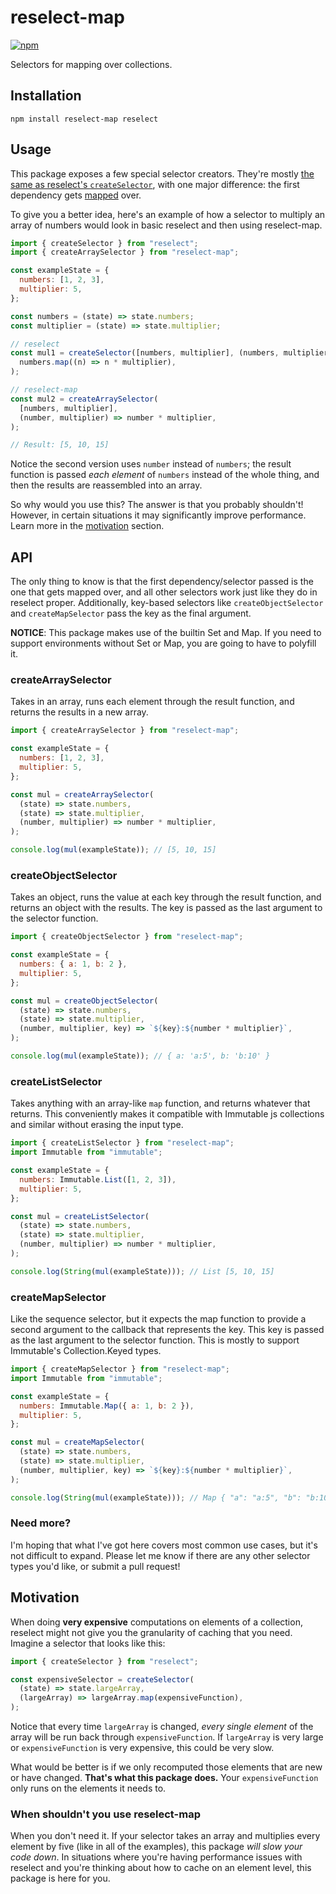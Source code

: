 # reselect-map

[![npm](https://img.shields.io/npm/v/reselect-map.svg)](https://www.npmjs.com/package/reselect-map)

Selectors for mapping over collections.

## Installation

```shell
npm install reselect-map reselect
```

## Usage

This package exposes a few special selector creators. They're mostly [the same as reselect's `createSelector`](https://github.com/reactjs/reselect), with one major difference: the first dependency gets [mapped](<https://en.wikipedia.org/wiki/Map_(higher-order_function)>) over.

To give you a better idea, here's an example of how a selector to multiply an array of numbers would look in basic reselect and then using reselect-map.

```javascript
import { createSelector } from "reselect";
import { createArraySelector } from "reselect-map";

const exampleState = {
  numbers: [1, 2, 3],
  multiplier: 5,
};

const numbers = (state) => state.numbers;
const multiplier = (state) => state.multiplier;

// reselect
const mul1 = createSelector([numbers, multiplier], (numbers, multiplier) =>
  numbers.map((n) => n * multiplier),
);

// reselect-map
const mul2 = createArraySelector(
  [numbers, multiplier],
  (number, multiplier) => number * multiplier,
);

// Result: [5, 10, 15]
```

Notice the second version uses `number` instead of `numbers`; the result function is passed _each element_ of `numbers` instead of the whole thing, and then the results are reassembled into an array.

So why would you use this? The answer is that you probably shouldn't! However, in certain situations it may significantly improve performance. Learn more in the [motivation](#motivation) section.

## API

The only thing to know is that the first dependency/selector passed is the one that gets mapped over, and all other selectors work just like they do in reselect proper. Additionally, key-based selectors like `createObjectSelector` and `createMapSelector` pass the key as the final argument.

**NOTICE**: This package makes use of the builtin Set and Map. If you need to support environments without Set or Map, you are going to have to polyfill it.

### createArraySelector

Takes in an array, runs each element through the result function, and returns the results in a new array.

```javascript
import { createArraySelector } from "reselect-map";

const exampleState = {
  numbers: [1, 2, 3],
  multiplier: 5,
};

const mul = createArraySelector(
  (state) => state.numbers,
  (state) => state.multiplier,
  (number, multiplier) => number * multiplier,
);

console.log(mul(exampleState)); // [5, 10, 15]
```

### createObjectSelector

Takes an object, runs the value at each key through the result function, and returns an object with the results. The key is passed as the last argument to the selector function.

```javascript
import { createObjectSelector } from "reselect-map";

const exampleState = {
  numbers: { a: 1, b: 2 },
  multiplier: 5,
};

const mul = createObjectSelector(
  (state) => state.numbers,
  (state) => state.multiplier,
  (number, multiplier, key) => `${key}:${number * multiplier}`,
);

console.log(mul(exampleState)); // { a: 'a:5', b: 'b:10' }
```

### createListSelector

Takes anything with an array-like `map` function, and returns whatever that returns. This conveniently makes it compatible with Immutable js collections and similar without erasing the input type.

```javascript
import { createListSelector } from "reselect-map";
import Immutable from "immutable";

const exampleState = {
  numbers: Immutable.List([1, 2, 3]),
  multiplier: 5,
};

const mul = createListSelector(
  (state) => state.numbers,
  (state) => state.multiplier,
  (number, multiplier) => number * multiplier,
);

console.log(String(mul(exampleState))); // List [5, 10, 15]
```

### createMapSelector

Like the sequence selector, but it expects the map function to provide a second argument to the callback that represents the key. This key is passed as the last argument to the selector function. This is mostly to support Immutable's Collection.Keyed types.

```javascript
import { createMapSelector } from "reselect-map";
import Immutable from "immutable";

const exampleState = {
  numbers: Immutable.Map({ a: 1, b: 2 }),
  multiplier: 5,
};

const mul = createMapSelector(
  (state) => state.numbers,
  (state) => state.multiplier,
  (number, multiplier, key) => `${key}:${number * multiplier}`,
);

console.log(String(mul(exampleState))); // Map { "a": "a:5", "b": "b:10" }
```

### Need more?

I'm hoping that what I've got here covers most common use cases, but it's not difficult to expand. Please let me know if there are any other selector types you'd like, or submit a pull request!

## Motivation

When doing **very expensive** computations on elements of a collection, reselect might not give you the granularity of caching that you need. Imagine a selector that looks like this:

```javascript
import { createSelector } from "reselect";

const expensiveSelector = createSelector(
  (state) => state.largeArray,
  (largeArray) => largeArray.map(expensiveFunction),
);
```

Notice that every time `largeArray` is changed, _every single element_ of the array will be run back through `expensiveFunction`. If `largeArray` is very large or `expensiveFunction` is very expensive, this could be very slow.

What would be better is if we only recomputed those elements that are new or have changed. **That's what this package does.** Your `expensiveFunction` only runs on the elements it needs to.

### When shouldn't you use reselect-map

When you don't need it. If your selector takes an array and multiplies every element by five (like in all of the examples), this package _will slow your code down_. In situations where you're having performance issues with reselect and you're thinking about how to cache on an element level, this package is here for you.
